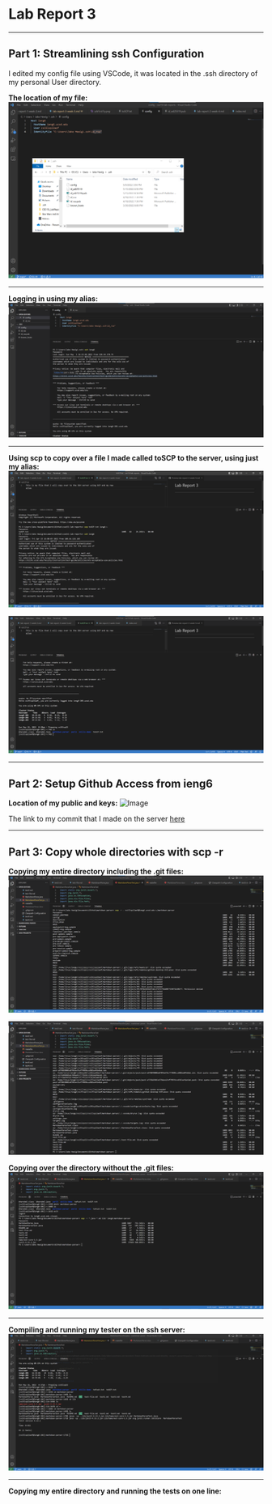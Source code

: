 # Lab Report 3
---

## Part 1: Streamlining ssh Configuration
I edited my config file using VSCode, it was located in the .ssh directory of my personal User directory.




**The location of my file:**
![Image](config2.png)

---

**Logging in using my alias:**
![Image](config.png)

---

**Using scp to copy over a file I made called toSCP to the server, using just my alias:**
![Image](SCP1.png)

![Image](SCP2.png)

---

## Part 2: Setup Github Access from ieng6

**Location of my public and keys:**
![Image]()



The link to my commit that I made on the server [here](https://github.com/aHewig/Report-3-Examples/commit/e22dc9b72623ed625f86723e4aae699db034acf8)




---

## Part 3: Copy whole directories with scp -r

**Copying my entire directory including the .git files:**
![Image](wholeCopy1.png)

![Image](wholeCopy2.png)

**Copying over the directory without the .git files:**
![Image](copy1.png)

---

**Compiling and running my tester on the ssh server:**
![Image](runningTest.png)

---

**Copying my entire directory and running the tests on one line:**

